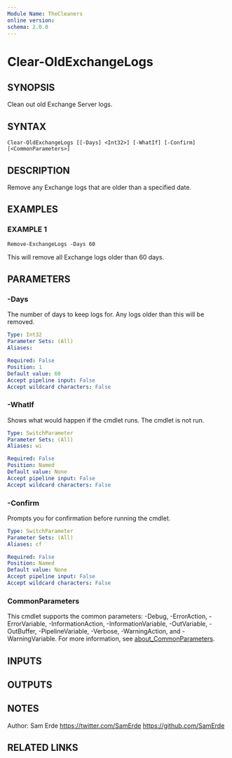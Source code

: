 ```yaml
---
Module Name: TheCleaners
online version:
schema: 2.0.0
---
```


# Clear-OldExchangeLogs

## SYNOPSIS
Clean out old Exchange Server logs.

## SYNTAX

```
Clear-OldExchangeLogs [[-Days] <Int32>] [-WhatIf] [-Confirm] [<CommonParameters>]
```

## DESCRIPTION
Remove any Exchange logs that are older than a specified date.

## EXAMPLES

### EXAMPLE 1
```
Remove-ExchangeLogs -Days 60
```

This will remove all Exchange logs older than 60 days.

## PARAMETERS

### -Days
The number of days to keep logs for.
Any logs older than this will be removed.

```yaml
Type: Int32
Parameter Sets: (All)
Aliases:

Required: False
Position: 1
Default value: 60
Accept pipeline input: False
Accept wildcard characters: False
```

### -WhatIf
Shows what would happen if the cmdlet runs.
The cmdlet is not run.

```yaml
Type: SwitchParameter
Parameter Sets: (All)
Aliases: wi

Required: False
Position: Named
Default value: None
Accept pipeline input: False
Accept wildcard characters: False
```

### -Confirm
Prompts you for confirmation before running the cmdlet.

```yaml
Type: SwitchParameter
Parameter Sets: (All)
Aliases: cf

Required: False
Position: Named
Default value: None
Accept pipeline input: False
Accept wildcard characters: False
```

### CommonParameters
This cmdlet supports the common parameters: -Debug, -ErrorAction, -ErrorVariable, -InformationAction, -InformationVariable, -OutVariable, -OutBuffer, -PipelineVariable, -Verbose, -WarningAction, and -WarningVariable. For more information, see [about_CommonParameters](http://go.microsoft.com/fwlink/?LinkID=113216).

## INPUTS

## OUTPUTS

## NOTES
Author: Sam Erde
        https://twitter.com/SamErde
        https://github.com/SamErde

## RELATED LINKS

